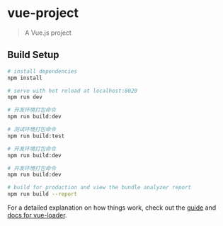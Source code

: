 # vue-project

> A Vue.js project

## Build Setup

``` bash
# install dependencies
npm install

# serve with hot reload at localhost:8020
npm run dev

# 开发环境打包命令
npm run build:dev

# 测试环境打包命令
npm run build:test

# 开发环境打包命令
npm run build:dev

# 开发环境打包命令
npm run build:dev

# build for production and view the bundle analyzer report
npm run build --report
```

For a detailed explanation on how things work, check out the [guide](http://vuejs-templates.github.io/webpack/) and [docs for vue-loader](http://vuejs.github.io/vue-loader).
